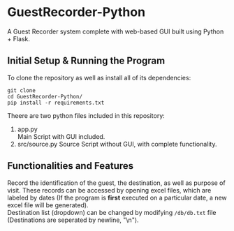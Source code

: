 # GuestRecorder-Python
A Guest Recorder system complete with web-based GUI built using Python + Flask.

## Initial Setup & Running the Program
To clone the repository as well as install all of its dependencies:
```
git clone
cd GuestRecorder-Python/
pip install -r requirements.txt
```
Theere are two python files included in this repository:
1. app.py<br>
   Main Script with GUI included.
3. src/source.py
   Source Script without GUI, with complete functionality.



## Functionalities and Features
Record the identification of the guest, the destination, as well as purpose of visit. These records can be accessed by opening excel files, which are labeled by dates (If the program is **first** executed on a particular date, a new excel file will be generated).<br>
Destination list (dropdown) can be changed by modifying `/db/db.txt` file (Destinations are seperated by newline, "\n").

